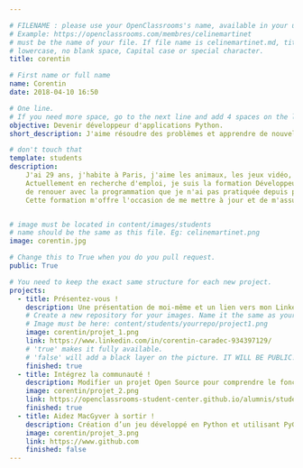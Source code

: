 ```yaml
---

# FILENAME : please use your OpenClassrooms's name, available in your url.
# Example: https://openclassrooms.com/membres/celinemartinet
# must be the name of your file. If file name is celinemartinet.md, title is celinemartinet.
# lowercase, no blank space, Capital case or special character.
title: corentin

# First name or full name
name: Corentin
date: 2018-04-10 16:50

# One line.
# If you need more space, go to the next line and add 4 spaces on the left, as in 'description'.
objective: Devenir développeur d'applications Python.
short_description: J'aime résoudre des problèmes et apprendre de nouvelles choses.

# don't touch that
template: students
description:
    J'ai 29 ans, j'habite à Paris, j'aime les animaux, les jeux vidéo, la musique, les films et les séries.
    Actuellement en recherche d'emploi, je suis la formation Développeur d'applications Python d'OpenClassrooms afin 
    de renouer avec la programmation que je n'ai pas pratiquée depuis plusieurs années après un DUT Informatique. 
    Cette formation m'offre l'occasion de me mettre à jour et de m'assurer un bon bagage technique pour trouver du travail.


# image must be located in content/images/students
# name should be the same as this file. Eg: celinemartinet.png
image: corentin.jpg

# Change this to True when you do you pull request.
public: True

# You need to keep the exact same structure for each new project.
projects:
  - title: Présentez-vous !
    description: Une présentation de moi-même et un lien vers mon LinkedIn.
    # Create a new repository for your images. Name it the same as your nickname and profile picture.
    # Image must be here: content/students/yourrepo/project1.png
    image: corentin/projet_1.png
    link: https://www.linkedin.com/in/corentin-caradec-934397129/
    # 'true' makes it fully available.
    # 'false' will add a black layer on the picture. IT WILL BE PUBLIC!
    finished: true
  - title: Intégrez la communauté !
    description: Modifier un projet Open Source pour comprendre le fonctionnement de Git, de Github et des pull requests. 
    image: corentin/projet_2.png
    link: https://openclassrooms-student-center.github.io/alumnis/students/corentin.html
    finished: true
  - title: Aidez MacGyver à sortir !
    description: Création d’un jeu développé en Python et utilisant PyGame.
    image: corentin/projet_3.png
    link: https://www.github.com
    finished: false
---
```


